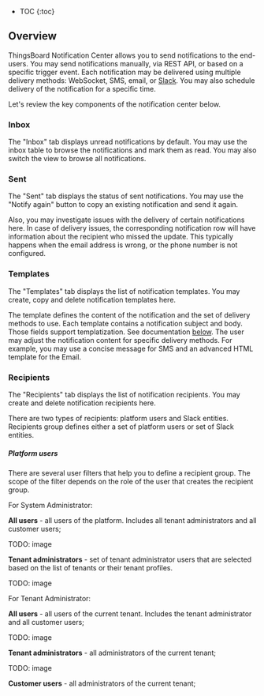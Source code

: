 * TOC 
{:toc}

## Overview

ThingsBoard Notification Center allows you to send notifications to the end-users. 
You may send notifications manually, via REST API, or based on a specific trigger event.
Each notification may be delivered using multiple delivery methods: WebSocket, SMS, email, or [Slack](https://slack.com/). 
You may also schedule delivery of the notification for a specific time. 

Let's review the key components of the notification center below. 

### Inbox

The "Inbox" tab displays unread notifications by default. 
You may use the inbox table to browse the notifications and mark them as read. 
You may also switch the view to browse all notifications.

### Sent 

The "Sent" tab displays the status of sent notifications. 
You may use the "Notify again" button to copy an existing notification and send it again.

Also, you may investigate issues with the delivery of certain notifications here. 
In case of delivery issues, the corresponding notification row will have information about the recipient who missed the update. 
This typically happens when the email address is wrong, or the phone number is not configured.

### Templates

The "Templates" tab displays the list of notification templates. You may create, copy and delete notification templates here. 

The template defines the content of the notification and the set of delivery methods to use.
Each template contains a notification subject and body. Those fields support templatization. See documentation [below](todo). 
The user may adjust the notification content for specific delivery methods. For example, you may use a concise message for SMS and an advanced HTML template for the Email.

### Recipients

The "Recipients" tab displays the list of notification recipients. You may create and delete notification recipients here.

There are two types of recipients: platform users and Slack entities. Recipients group defines either a set of platform users or set of Slack entities.

##### Platform users

There are several user filters that help you to define a recipient group. The scope of the filter depends on the role of the user that creates the recipient group.

For System Administrator:

**All users** - all users of the platform. Includes all tenant administrators and all customer users;

TODO: image

**Tenant administrators** - set of tenant administrator users that are selected based on the list of tenants or their tenant profiles.

TODO: image

For Tenant Administrator:

**All users** - all users of the current tenant. Includes the tenant administrator and all customer users;

TODO: image

**Tenant administrators** - all administrators of the current tenant;

TODO: image

**Customer users** - all administrators of the current tenant;


